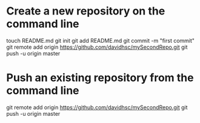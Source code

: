 Create a new repository on the command line
===========================================

touch README.md
git init
git add README.md
git commit -m "first commit"
git remote add origin https://github.com/davidhsc/mySecondRepo.git
git push -u origin master


Push an existing repository from the command line
=================================================

git remote add origin https://github.com/davidhsc/mySecondRepo.git
git push -u origin master